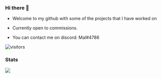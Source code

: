 ### Hi there 👋

- Welcome to my github with some of the projects that I have worked on
- Currently open to commissions. 

- You can contact me on discord: Mal#4786

![visitors](https://visitor-badge.laobi.icu/badge?page_id=malafk.malafk)

### Stats

<img src="https://github.com/maldiscord/maldiscord/raw/master/github-metrics.svg"/>
